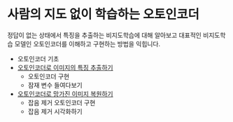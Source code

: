 # 사람의 지도 없이 학습하는 오토인코더

정답이 없는 상태에서 특징을 추출하는 비지도학습에 대해 알아보고 대표적인 비지도학습 모델인 오토인코더를 이해하고 구현하는 방법을 익힙니다.

* 오토인코더 기초
* [오토인코더로 이미지의 특징 추출하기](basic_autoencoder.ipynb)
  * 오토인코더 구현
  * 잠재 변수 들여다보기
* [오토인코더로 망가진 이미지 복원하기](denoising_autoencoder.ipynb)
  * 잡음 제거 오토인코더 구현
  * 잡음 제거 시각화하기